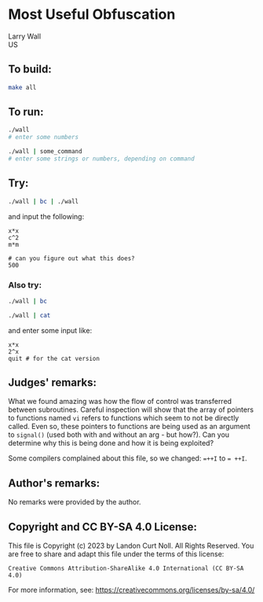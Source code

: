 # Most Useful Obfuscation

Larry Wall  
US

## To build:

```sh
make all
```


## To run:

```sh
./wall
# enter some numbers

./wall | some_command
# enter some strings or numbers, depending on command
```


## Try:

```sh
./wall | bc | ./wall
```

and input the following:

```
x*x
c^2
m*m

# can you figure out what this does?
500

```

### Also try:

```sh
./wall | bc

./wall | cat
```

and enter some input like:

```
x*x
2^x
quit # for the cat version
```


## Judges' remarks:


What we found amazing was how the flow of control was transferred
between subroutines.  Careful inspection will show that the array of
pointers to functions named `vi` refers to functions which seem to not
be directly called.  Even so, these pointers to functions are being
used as an argument to `signal()` (used both with and without an arg - but
how?).  Can you determine why this is being done and how it is being exploited?

Some compilers complained about this file, so we changed: `=++I` to `= ++I`.


## Author's remarks:

No remarks were provided by the author.

## Copyright and CC BY-SA 4.0 License:

This file is Copyright (c) 2023 by Landon Curt Noll.  All Rights Reserved.
You are free to share and adapt this file under the terms of this license:

    Creative Commons Attribution-ShareAlike 4.0 International (CC BY-SA 4.0)

For more information, see: https://creativecommons.org/licenses/by-sa/4.0/
